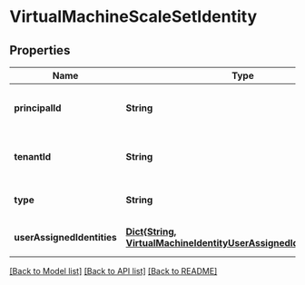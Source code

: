 # VirtualMachineScaleSetIdentity


## Properties
Name | Type | Description | Notes
------------ | ------------- | ------------- | -------------
**principalId** | **String** | The principal id of virtual machine scale set identity. This property will only be provided for a system assigned identity. | [optional] [readonly] [default to nothing]
**tenantId** | **String** | The tenant id associated with the virtual machine scale set. This property will only be provided for a system assigned identity. | [optional] [readonly] [default to nothing]
**type** | **String** | The type of identity used for the virtual machine scale set. The type &#39;SystemAssigned, UserAssigned&#39; includes both an implicitly created identity and a set of user assigned identities. The type &#39;None&#39; will remove any identities from the virtual machine scale set. | [optional] [default to nothing]
**userAssignedIdentities** | [**Dict{String, VirtualMachineIdentityUserAssignedIdentitiesValue}**](VirtualMachineIdentityUserAssignedIdentitiesValue.md) | The list of user identities associated with the virtual machine scale set. The user identity dictionary key references will be ARM resource ids in the form: &#39;/subscriptions/{subscriptionId}/resourceGroups/{resourceGroupName}/providers/Microsoft.ManagedIdentity/userAssignedIdentities/{identityName}&#39;. | [optional] [default to nothing]


[[Back to Model list]](../README.md#models) [[Back to API list]](../README.md#api-endpoints) [[Back to README]](../README.md)


